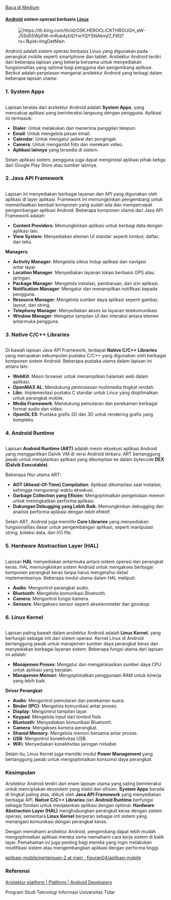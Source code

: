 <!--START_SECTION:medium-->
[Baca di Medium](https://medium.com/@dikaelsaputra/arsitektur-android-eb07231e3546?source=rss-272e0aace4a6------2)

<h4><a href="https://medium.com/u/f4d97b88ffa0">Android</a> sistem operasi berbasis <a href="https://medium.com/u/88310f022516">Linux</a></h4><figure><img alt="https://th.bing.com/th/id/OSK.HEROCLICKTHROUGH_eW-J5Sd55WpFtK-imRuk4ybSIYwYQYSNAkmjI7_FRQ?rs=1&pid=ImgDetMain" src="https://cdn-images-1.medium.com/max/768/1*XdIx3uo2d3xW288tDhbEKw.png" /></figure><p>Android adalah sistem operasi berbasis Linux yang digunakan pada perangkat mobile seperti smartphone dan tablet. Arsitektur Android terdiri dari beberapa lapisan yang bekerja bersama untuk menyediakan fungsionalitas yang optimal bagi pengguna dan pengembang aplikasi. Berikut adalah penjelasan mengenai arsitektur Android yang terbagi dalam beberapa lapisan utama:</p><h3>1. System Apps</h3><figure><img alt="" src="https://cdn-images-1.medium.com/max/768/1*l8EJb_8W5ENykJoJV3lwTA.png" /></figure><p>Lapisan teratas dari arsitektur Android adalah <strong>System Apps</strong>, yang mencakup aplikasi yang berinteraksi langsung dengan pengguna. Aplikasi ini termasuk:</p><ul><li><strong>Dialer</strong>: Untuk melakukan dan menerima panggilan telepon.</li><li><strong>Email</strong>: Untuk mengelola pesan email.</li><li><strong>Calendar</strong>: Untuk mengatur jadwal dan pengingat.</li><li><strong>Camera</strong>: Untuk mengambil foto dan merekam video.</li><li><strong>Aplikasi lainnya</strong> yang tersedia di sistem.</li></ul><p>Selain aplikasi sistem, pengguna juga dapat menginstal aplikasi pihak ketiga dari Google Play Store atau sumber lainnya.</p><h3>2. Java API Framework</h3><figure><img alt="" src="https://cdn-images-1.medium.com/max/768/1*9iV3bp9lnvgWi8ZE7gpEFg.png" /></figure><p>Lapisan ini menyediakan berbagai layanan dan API yang digunakan oleh aplikasi di layer aplikasi. Framework ini memungkinkan pengembang untuk memanfaatkan kembali komponen yang sudah ada dan mempercepat pengembangan aplikasi Android. Beberapa komponen utama dari Java API Framework adalah:</p><ul><li><strong>Content Providers</strong>: Memungkinkan aplikasi untuk berbagi data dengan aplikasi lain.</li><li><strong>View System</strong>: Menyediakan elemen UI standar seperti tombol, daftar, dan teks.</li></ul><p><strong>Managers</strong>:</p><ul><li><strong>Activity Manager</strong>: Mengelola siklus hidup aplikasi dan navigasi antar layar.</li><li><strong>Location Manager</strong>: Menyediakan layanan lokasi berbasis GPS atau jaringan.</li><li><strong>Package Manager</strong>: Mengelola instalasi, pembaruan, dan izin aplikasi.</li><li><strong>Notification Manager</strong>: Mengatur dan menampilkan notifikasi kepada pengguna.</li><li><strong>Resource Manager</strong>: Mengelola sumber daya aplikasi seperti gambar, layout, dan string.</li><li><strong>Telephony Manager</strong>: Menyediakan akses ke layanan telekomunikasi.</li><li><strong>Window Manager</strong>: Mengatur tampilan UI dan interaksi antara elemen antarmuka pengguna.</li></ul><h3>3. Native C/C++ Libraries</h3><figure><img alt="" src="https://cdn-images-1.medium.com/max/500/1*adKiL0tkdkyN28AdlDBKHA.png" /></figure><p>Di bawah lapisan Java API Framework, terdapat <strong>Native C/C++ Libraries</strong> yang merupakan sekumpulan pustaka C/C++ yang digunakan oleh berbagai komponen sistem Android. Beberapa pustaka utama dalam lapisan ini antara lain:</p><ul><li><strong>WebKit</strong>: Mesin browser untuk menampilkan halaman web dalam aplikasi.</li><li><strong>OpenMAX AL</strong>: Mendukung pemrosesan multimedia tingkat rendah.</li><li><strong>Libc</strong>: Implementasi pustaka C standar untuk Linux yang dioptimalkan untuk perangkat mobile.</li><li><strong>Media Framework</strong>: Mendukung pemutaran dan perekaman berbagai format audio dan video.</li><li><strong>OpenGL ES</strong>: Pustaka grafis 2D dan 3D untuk rendering grafis yang kompleks.</li></ul><h3>4. Android Runtime</h3><figure><img alt="" src="https://cdn-images-1.medium.com/max/260/1*CUSjAxLkNBoL5wKE5ChnIQ.png" /></figure><p>Lapisan <strong>Android Runtime (ART)</strong> adalah mesin eksekusi aplikasi Android yang menggantikan Dalvik VM di versi Android terbaru. ART bertanggung jawab untuk menjalankan aplikasi yang dikompilasi ke dalam bytecode <strong>DEX (Dalvik Executable)</strong>.</p><p>Beberapa fitur utama ART:</p><ul><li><strong>AOT (Ahead-Of-Time) Compilation</strong>: Aplikasi dikompilasi saat instalasi, sehingga mengurangi waktu eksekusi.</li><li><strong>Garbage Collection yang Efisien</strong>: Mengoptimalkan pengelolaan memori untuk meningkatkan performa aplikasi.</li><li><strong>Dukungan Debugging yang Lebih Baik</strong>: Memungkinkan debugging dan analisis performa aplikasi dengan lebih efektif.</li></ul><p>Selain ART, Android juga memiliki <strong>Core Libraries</strong> yang menyediakan fungsionalitas dasar untuk pengembangan aplikasi, seperti manipulasi string, koleksi data, dan I/O file.</p><h3>5. Hardware Abstraction Layer (HAL)</h3><figure><img alt="" src="https://cdn-images-1.medium.com/max/768/1*IiQqKVnRgJHwlQimWy36hQ.png" /></figure><p>Lapisan <strong>HAL</strong> menyediakan antarmuka antara sistem operasi dan perangkat keras. HAL memungkinkan sistem Android untuk mengakses berbagai komponen perangkat keras tanpa harus mengetahui detail implementasinya. Beberapa modul utama dalam HAL meliputi:</p><ul><li><strong>Audio</strong>: Mengontrol perangkat audio.</li><li><strong>Bluetooth</strong>: Mengelola komunikasi Bluetooth.</li><li><strong>Camera</strong>: Mengontrol fungsi kamera.</li><li><strong>Sensors</strong>: Mengakses sensor seperti akselerometer dan giroskop.</li></ul><h3>6. Linux Kernel</h3><figure><img alt="" src="https://cdn-images-1.medium.com/max/768/1*7C59KnoDhonTsHIPH_SohQ.png" /></figure><p>Lapisan paling bawah dalam arsitektur Android adalah <strong>Linux Kernel</strong>, yang berfungsi sebagai inti dari sistem operasi. Kernel Linux di Android bertanggung jawab untuk manajemen sumber daya perangkat keras dan menyediakan berbagai layanan sistem. Beberapa fungsi utama dari lapisan ini adalah:</p><ul><li><strong>Manajemen Proses</strong>: Mengatur dan mengalokasikan sumber daya CPU untuk aplikasi yang berjalan.</li><li><strong>Manajemen Memori</strong>: Mengoptimalkan penggunaan RAM untuk kinerja yang lebih baik.</li></ul><p><strong>Driver Perangkat</strong>:</p><ul><li><strong>Audio</strong>: Mengontrol pemutaran dan perekaman suara.</li><li><strong>Binder (IPC)</strong>: Mengelola komunikasi antar proses.</li><li><strong>Display</strong>: Mengontrol tampilan layar.</li><li><strong>Keypad</strong>: Mengelola input dari tombol fisik.</li><li><strong>Bluetooth</strong>: Menyediakan komunikasi Bluetooth.</li><li><strong>Camera</strong>: Mengakses kamera perangkat.</li><li><strong>Shared Memory</strong>: Mengelola memori bersama antar proses.</li><li><strong>USB</strong>: Mengontrol konektivitas USB.</li><li><strong>WiFi</strong>: Menyediakan konektivitas jaringan nirkabel.</li></ul><p>Selain itu, Linux Kernel juga memiliki modul <strong>Power Management</strong> yang bertanggung jawab untuk mengoptimalkan konsumsi daya perangkat.</p><h3>Kesimpulan</h3><p>Arsitektur Android terdiri dari enam lapisan utama yang saling berinteraksi untuk menciptakan ekosistem yang stabil dan efisien. <strong>System Apps</strong> berada di tingkat paling atas, diikuti oleh <strong>Java API Framework</strong> yang menyediakan berbagai API. <strong>Native C/C++ Libraries</strong> dan <strong>Android Runtime</strong> berfungsi sebagai fondasi untuk menjalankan aplikasi dengan optimal. <strong>Hardware Abstraction Layer (HAL)</strong> menghubungkan perangkat keras dengan sistem operasi, sementara <strong>Linux Kernel</strong> berperan sebagai inti sistem yang menangani komunikasi dengan perangkat keras.</p><p>Dengan memahami arsitektur Android, pengembang dapat lebih mudah mengoptimalkan aplikasi mereka serta memahami cara kerja sistem di balik layar. Pemahaman ini juga penting bagi mereka yang ingin melakukan modifikasi sistem atau mengembangkan aplikasi dengan performa tinggi.</p><p><a href="https://github.com/figuran04/aplikasi-mobile/tree/main/pertemuan-2">aplikasi-mobile/pertemuan-2 at main · figuran04/aplikasi-mobile</a></p><h3>Referensi</h3><p><a href="https://developer.android.com/guide/platform?hl=id">Arsitektur platform | Platform | Android Developers</a></p><p>Program Studi Teknologi Informasi Universitas Tidar</p><img alt="" height="1" src="https://medium.com/_/stat?event=post.clientViewed&referrerSource=full_rss&postId=eb07231e3546" width="1" />
<!--END_SECTION:medium-->
